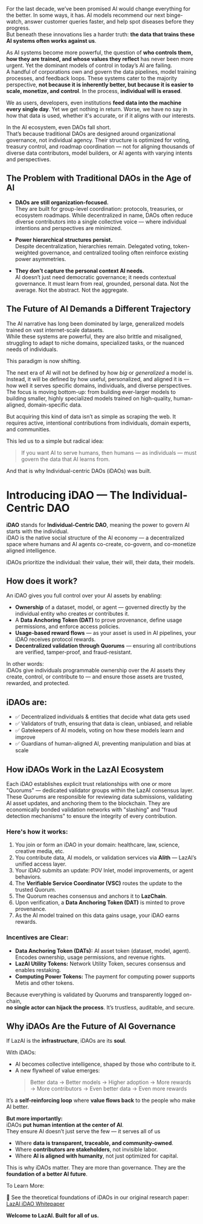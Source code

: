 For the last decade, we’ve been promised AI would change everything for the better. In some ways, it has. AI models recommend our next binge-watch, answer customer queries faster, and help spot diseases before they progress.  
But beneath these innovations lies a harder truth: **the data that trains these AI systems often works against us**.

As AI systems become more powerful, the question of **who controls them, how they are trained, and whose values they reflect** has never been more urgent. Yet the dominant models of control in today’s AI are failing.  
A handful of corporations own and govern the data pipelines, model training processes, and feedback loops. These systems cater to the majority perspective, **not because it is inherently better, but because it is easier to scale, monetize, and control**. In the process, **individual will is erased**.

We as users, developers, even institutions **feed data into the machine every single day**. Yet we get nothing in return. Worse, we have no say in how that data is used, whether it's accurate, or if it aligns with our interests.

In the AI ecosystem, even DAOs fall short.  
That’s because traditional DAOs are designed around organizational governance, not individual agency. Their structure is optimized for voting, treasury control, and roadmap coordination — not for aligning thousands of diverse data contributors, model builders, or AI agents with varying intents and perspectives.

## The Problem with Traditional DAOs in the Age of AI

- **DAOs are still organization-focused.**  
  They are built for group-level coordination: protocols, treasuries, or ecosystem roadmaps. While decentralized in name, DAOs often reduce diverse contributors into a single collective voice — where individual intentions and perspectives are minimized.

- **Power hierarchical structures persist.**  
  Despite decentralization, hierarchies remain. Delegated voting, token-weighted governance, and centralized tooling often reinforce existing power asymmetries.

- **They don’t capture the personal context AI needs.**  
  AI doesn’t just need democratic governance; it needs contextual governance. It must learn from real, grounded, personal data. Not the average. Not the abstract. Not the aggregate.

## The Future of AI Demands a Different Trajectory

The AI narrative has long been dominated by large, generalized models trained on vast internet-scale datasets.  
While these systems are powerful, they are also brittle and misaligned, struggling to adapt to niche domains, specialized tasks, or the nuanced needs of individuals.

This paradigm is now shifting.

The next era of AI will not be defined by how *big* or *generalized* a model is. Instead, it will be defined by how useful, personalized, and aligned it is — how well it serves specific domains, individuals, and diverse perspectives. The focus is moving bottom-up: from building ever-larger models to building smaller, highly specialized models trained on high-quality, human-aligned, domain-specific data.

But acquiring this kind of data isn’t as simple as scraping the web. It requires active, intentional contributions from individuals, domain experts, and communities.

This led us to a simple but radical idea:

> If you want AI to serve humans, then humans — as individuals — must govern the data that AI learns from.

And that is why Individual-centric DAOs (iDAOs) was built.

# Introducing iDAO — The Individual-Centric DAO

**iDAO** stands for **Individual-Centric DAO**, meaning the power to govern AI starts with the individual.  
iDAO is the native social structure of the AI economy — a decentralized space where humans and AI agents co-create, co-govern, and co-monetize aligned intelligence.

iDAOs prioritize the individual: their value, their will, their data, their models.

## How does it work?

An iDAO gives you full control over your AI assets by enabling:

- **Ownership** of a dataset, model, or agent — governed directly by the individual entity who creates or contributes it.
- A **Data Anchoring Token (DAT)** to prove provenance, define usage permissions, and enforce access policies.
- **Usage-based reward flows** — as your asset is used in AI pipelines, your iDAO receives protocol rewards.
- **Decentralized validation through Quorums** — ensuring all contributions are verified, tamper-proof, and fraud-resistant.

In other words:  
iDAOs give individuals programmable ownership over the AI assets they create, control, or contribute to — and ensure those assets are trusted, rewarded, and protected.

## iDAOs are:

- ✅ Decentralized individuals & entities that decide what data gets used
- ✅ Validators of truth, ensuring that data is clean, unbiased, and reliable
- ✅ Gatekeepers of AI models, voting on how these models learn and improve
- ✅ Guardians of human-aligned AI, preventing manipulation and bias at scale

## How iDAOs Work in the LazAI Ecosystem

Each iDAO establishes explicit trust relationships with one or more "Quorums" — dedicated validator groups within the LazAI consensus layer. These Quorums are responsible for reviewing data submissions, validating AI asset updates, and anchoring them to the blockchain. They are economically bonded validation networks with "slashing" and "fraud detection mechanisms" to ensure the integrity of every contribution.

### Here's how it works:

1. You join or form an iDAO in your domain: healthcare, law, science, creative media, etc.
2. You contribute data, AI models, or validation services via **Alith** — LazAI’s unified access layer.
3. Your iDAO submits an update: POV Inlet, model improvements, or agent behaviors.
4. The **Verifiable Service Coordinator (VSC)** routes the update to the trusted Quorum.
5. The Quorum reaches consensus and anchors it to **LazChain**.
6. Upon verification, a **Data Anchoring Token (DAT)** is minted to prove provenance.
7. As the AI model trained on this data gains usage, your iDAO earns rewards.

### Incentives are Clear:

- **Data Anchoring Token (DATs):** AI asset token (dataset, model, agent). Encodes ownership, usage permissions, and revenue rights.  
- **LazAI Utility Tokens:** Network Utility Token, secures consensus and enables restaking.
- **Computing Power Tokens:** The payment for computing power supports Metis and other tokens.

Because everything is validated by Quorums and transparently logged on-chain,  
**no single actor can hijack the process**. It’s trustless, auditable, and secure.

## Why iDAOs Are the Future of AI Governance

If LazAI is the **infrastructure**, iDAOs are its **soul**.

With iDAOs:

- AI becomes collective intelligence, shaped by those who contribute to it.
- A new flywheel of value emerges:
  > Better data → Better models → Higher adoption → More rewards → More contributors → Even better data → Even more rewards

It’s a **self-reinforcing loop** where **value flows back** to the people who make AI better.

**But more importantly:**  
iDAOs **put human intention at the center of AI**.  
They ensure AI doesn’t just serve the few — it serves all of us

- Where **data is transparent, traceable, and community-owned**.
- Where **contributors are stakeholders**, not invisible labor.
- Where **AI is aligned with humanity**, not just optimized for capital.

This is why iDAOs matter. They are more than governance. They are the **foundation of a better AI future**.

To Learn More:

📄 See the theoretical foundations of iDAOs in our original research paper: [LazAI iDAO Whitepaper](https://drive.google.com/file/d/13VlfmhuZlZwQrK95aBTqsfXQVqCr59TP/view)


**Welcome to LazAI. Built for all of us.**

